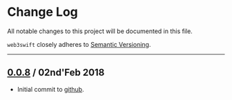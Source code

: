 # Change Log
All notable changes to this project will be documented in this file.

`web3swift` closely adheres to [Semantic Versioning](http://semver.org/).

---

## [0.0.8](https://github.com/MercuryProtocol/web3.swift/releases/tag/0.0.8) / 02nd'Feb 2018

* Initial commit to [github](https://github.com/MercuryProtocol/web3.swift).
